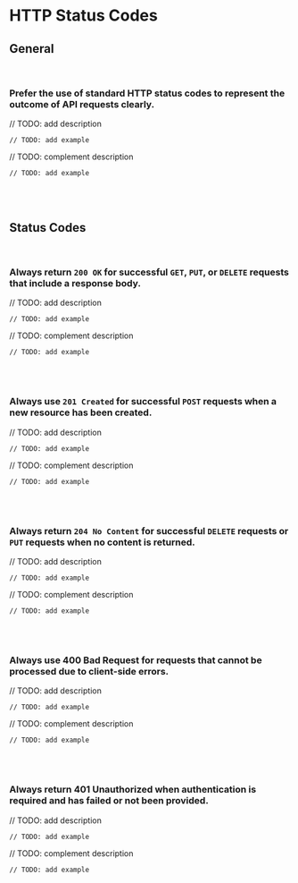 # HTTP Status Codes


## General
<br>


### Prefer the use of standard HTTP status codes to represent the outcome of API requests clearly.

// TODO: add description

```http
// TODO: add example
```

// TODO: complement description

```http
// TODO: add example
```

<br><br>


## Status Codes
<br>


### Always return `200 OK` for successful `GET`, `PUT`, or `DELETE` requests that include a response body.

// TODO: add description

```http
// TODO: add example
```

// TODO: complement description

```http
// TODO: add example
```

<br><br>


### Always use `201 Created` for successful `POST` requests when a new resource has been created.

// TODO: add description

```http
// TODO: add example
```

// TODO: complement description

```http
// TODO: add example
```

<br><br>


### Always return `204 No Content` for successful `DELETE` requests or `PUT` requests when no content is returned.

// TODO: add description

```http
// TODO: add example
```

// TODO: complement description

```http
// TODO: add example
```

<br><br>


### Always use 400 Bad Request for requests that cannot be processed due to client-side errors.

// TODO: add description

```http
// TODO: add example
```

// TODO: complement description

```http
// TODO: add example
```

<br><br>


### Always return 401 Unauthorized when authentication is required and has failed or not been provided.

// TODO: add description

```http
// TODO: add example
```

// TODO: complement description

```http
// TODO: add example
```

<br><br>



